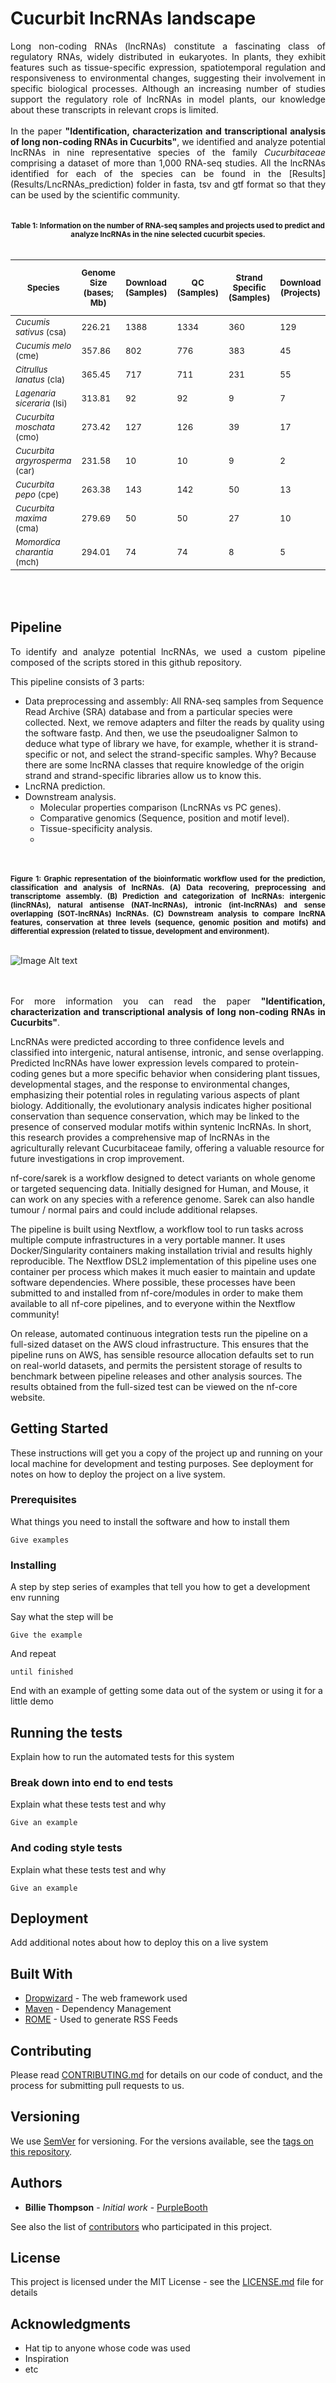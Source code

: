 # Cucurbit lncRNAs landscape

 <div align="justify"> Long non-coding RNAs (lncRNAs) constitute a fascinating class of regulatory RNAs, widely distributed in eukaryotes. In plants, they exhibit features such as tissue-specific expression, spatiotemporal regulation and responsiveness to environmental changes, suggesting their involvement in specific biological processes. Although an increasing number of studies support the regulatory role of lncRNAs in model plants, our knowledge about these transcripts in relevant crops is limited. </div>

<br />

<div align="justify"> In the paper <b>"Identification, characterization and transcriptional analysis of long non-coding RNAs in Cucurbits"</b>, we identified and analyze potential lncRNAs in nine representative species of the family <em>Cucurbitaceae</em> comprising a dataset of more than 1,000 RNA-seq studies. All the lncRNAs identified for each of the species can be found in the [Results](Results/LncRNAs_prediction) folder in fasta, tsv and gtf format so that they can be used by the scientific community. </div>

<br />
<br />

<div align="center"> <sub><b>Table 1: Information on the number of RNA-seq samples and projects used to predict and analyze lncRNAs in the nine selected cucurbit species.</b></sub> </div>

<br />

| <sub>Species</sub>                                  | <sub>Genome Size<br />(bases; Mb)</sub> | <sub>Download<br />(Samples)</sub> | <sub>QC<br />(Samples)</sub> | <sub>Strand Specific<br />(Samples)</sub> | <sub>Download<br />(Projects)</sub> | <sub>QC<br />(Projects)</sub> | <sub>Strand Specific<br />(Projects)</sub> | <sub>Final Data Size <br />(bytes; Gb)</sub> |
|-----------------------------------------------------|----------------------------------------------|-------------------------------|-------------------------|------------------------------------------------|--------------------------------|--------------------------|-------------------------------------------------|---------------------------------------------|
| <sub>*Cucumis sativus* (csa)</sub>                  | <sub>226.21</sub>                            | <sub>1388</sub>               | <sub>1334</sub>         | <sub>360</sub>                                 | <sub>129</sub>                 | <sub>127</sub>           | <sub>35</sub>                                   | <sub>1167.43</sub>                          |
| <sub>*Cucumis melo* (cme)</sub>                     | <sub>357.86</sub>                            | <sub>802</sub>                | <sub>776</sub>          | <sub>383</sub>                                 | <sub>45</sub>                  | <sub>44</sub>            | <sub>16</sub>                                   | <sub>820.87</sub>                           |
| <sub>*Citrullus lanatus* (cla)</sub>                | <sub>365.45</sub>                            | <sub>717</sub>                | <sub>711</sub>          | <sub>231</sub>                                 | <sub>55</sub>                  | <sub>54</sub>            | <sub>17</sub>                                   | <sub>663.61</sub>                           |
| <sub>*Lagenaria siceraria* (lsi)</sub>              | <sub>313.81</sub>                            | <sub>92</sub>                 | <sub>92</sub>           | <sub>9</sub>                                   | <sub>7</sub>                   | <sub>7</sub>             | <sub>3</sub>                                    | <sub>27.07</sub>                            |
| <sub>*Cucurbita moschata* (cmo)</sub>               | <sub>273.42</sub>                            | <sub>127</sub>                | <sub>126</sub>          | <sub>39</sub>                                  | <sub>17</sub>                  | <sub>16</sub>            | <sub>6</sub>                                    | <sub>102.73</sub>                           |
| <sub>*Cucurbita argyrosperma* (car)</sub>           | <sub>231.58</sub>                            | <sub>10</sub>                 | <sub>10</sub>           | <sub>9</sub>                                   | <sub>2</sub>                   | <sub>2</sub>             | <sub>2</sub>                                    | <sub>30.36</sub>                            |
| <sub>*Cucurbita pepo* (cpe)</sub>                   | <sub>263.38</sub>                            | <sub>143</sub>                | <sub>142</sub>          | <sub>50</sub>                                  | <sub>13</sub>                  | <sub>13</sub>            | <sub>7</sub>                                    | <sub>112.61</sub>                           |
| <sub>*Cucurbita maxima* (cma)</sub>                 | <sub>279.69</sub>                            | <sub>50</sub>                 | <sub>50</sub>           | <sub>27</sub>                                  | <sub>10</sub>                  | <sub>10</sub>            | <sub>4</sub>                                    | <sub>43.36</sub>                            |
| <sub>*Momordica charantia* (mch)</sub>              | <sub>294.01</sub>                            | <sub>74</sub>                 | <sub>74</sub>           | <sub>8</sub>                                   | <sub>5</sub>                   | <sub>5</sub>             | <sub>2</sub>                                    | <sub>27.73</sub>                            |

<br />
<br />





## Pipeline

<div align="justify">To identify and analyze potential lncRNAs, we used a custom pipeline composed of the scripts stored in this github repository. </div>


This pipeline consists of 3 parts:
- Data preprocessing and assembly: All RNA-seq samples from Sequence Read Archive (SRA) database and from a particular species were collected. Next, we remove adapters and filter the reads by quality using the software fastp. And then, we use the pseudoaligner Salmon to deduce what type of library we have, for example, whether it is strand-specific or not, and select the strand-specific samples. Why? Because there are some lncRNA classes that require knowledge of the origin strand and strand-specific libraries allow us to know this.
- LncRNA prediction.
- Downstream analysis.
    + Molecular properties comparison (LncRNAs vs PC genes).
    + Comparative genomics (Sequence, position and motif level).
    + Tissue-specificity analysis.
    + 




<br />
<br />

<div align="justify"> <sub><b>Figure 1: Graphic representation of the bioinformatic workflow used for the prediction, classification and analysis of lncRNAs. (A) Data recovering, preprocessing and transcriptome assembly. (B) Prediction and categorization of lncRNAs: intergenic (lincRNAs), natural antisense (NAT-lncRNAs), intronic (int-lncRNAs) and sense overlapping (SOT-lncRNAs) lncRNAs. (C) Downstream analysis to compare lncRNA features, conservation at three levels (sequence, genomic position and motifs) and differential expression (related to tissue, development and environment).</b></sub> </div>

<br />

![Image Alt text](Figure_1.png)

<br />
<br />

<div align="justify"> For more information you can read the paper <b>"Identification, characterization and transcriptional analysis of long non-coding RNAs in Cucurbits"</b>. </div>

LncRNAs were predicted according to three confidence levels and classified into intergenic, natural antisense, intronic, and sense overlapping. Predicted lncRNAs have lower expression levels compared to protein-coding genes but a more specific behavior when considering plant tissues, developmental stages, and the response to environmental changes, emphasizing their potential roles in regulating various aspects of plant biology. Additionally, the evolutionary analysis indicates higher positional conservation than sequence conservation, which may be linked to the presence of conserved modular motifs within syntenic lncRNAs. In short, this research provides a comprehensive map of lncRNAs in the agriculturally relevant Cucurbitaceae family, offering a valuable resource for future investigations in crop improvement.

nf-core/sarek is a workflow designed to detect variants on whole genome or targeted sequencing data. Initially designed for Human, and Mouse, it can work on any species with a reference genome. Sarek can also handle tumour / normal pairs and could include additional relapses.

The pipeline is built using Nextflow, a workflow tool to run tasks across multiple compute infrastructures in a very portable manner. It uses Docker/Singularity containers making installation trivial and results highly reproducible. The Nextflow DSL2 implementation of this pipeline uses one container per process which makes it much easier to maintain and update software dependencies. Where possible, these processes have been submitted to and installed from nf-core/modules in order to make them available to all nf-core pipelines, and to everyone within the Nextflow community!

On release, automated continuous integration tests run the pipeline on a full-sized dataset on the AWS cloud infrastructure. This ensures that the pipeline runs on AWS, has sensible resource allocation defaults set to run on real-world datasets, and permits the persistent storage of results to benchmark between pipeline releases and other analysis sources. The results obtained from the full-sized test can be viewed on the nf-core website.


## Getting Started

These instructions will get you a copy of the project up and running on your local machine for development and testing purposes. See deployment for notes on how to deploy the project on a live system.

### Prerequisites

What things you need to install the software and how to install them

```
Give examples
```

### Installing

A step by step series of examples that tell you how to get a development env running

Say what the step will be

```
Give the example
```

And repeat

```
until finished
```

End with an example of getting some data out of the system or using it for a little demo

## Running the tests

Explain how to run the automated tests for this system

### Break down into end to end tests

Explain what these tests test and why

```
Give an example
```

### And coding style tests

Explain what these tests test and why

```
Give an example
```

## Deployment

Add additional notes about how to deploy this on a live system

## Built With

* [Dropwizard](http://www.dropwizard.io/1.0.2/docs/) - The web framework used
* [Maven](https://maven.apache.org/) - Dependency Management
* [ROME](https://rometools.github.io/rome/) - Used to generate RSS Feeds

## Contributing

Please read [CONTRIBUTING.md](https://gist.github.com/PurpleBooth/b24679402957c63ec426) for details on our code of conduct, and the process for submitting pull requests to us.

## Versioning

We use [SemVer](http://semver.org/) for versioning. For the versions available, see the [tags on this repository](https://github.com/your/project/tags). 

## Authors

* **Billie Thompson** - *Initial work* - [PurpleBooth](https://github.com/PurpleBooth)

See also the list of [contributors](https://github.com/your/project/contributors) who participated in this project.

## License

This project is licensed under the MIT License - see the [LICENSE.md](LICENSE.md) file for details

## Acknowledgments

* Hat tip to anyone whose code was used
* Inspiration
* etc
